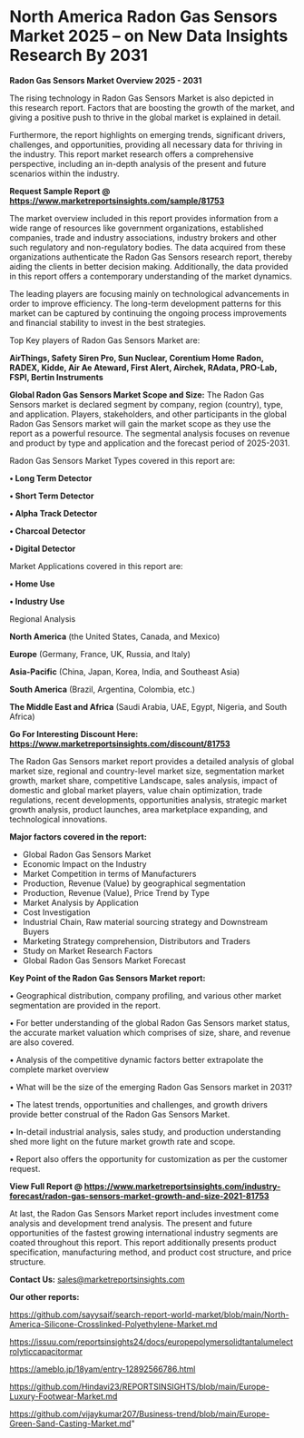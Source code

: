 # North America Radon Gas Sensors Market 2025 – on New Data Insights Research By 2031

<Strong> Radon Gas Sensors Market Overview 2025 - 2031</strong>

The rising technology in Radon Gas Sensors Market is also depicted in this research report. Factors that are boosting the growth of the market, and giving a positive push to thrive in the global market is explained in detail.

Furthermore, the report highlights on emerging trends, significant drivers, challenges, and opportunities, providing all necessary data for thriving in the industry. This report market research offers a comprehensive perspective, including an in-depth analysis of the present and future scenarios within the industry.

<strong>Request Sample Report @ <a href=https://www.marketreportsinsights.com/sample/81753>https://www.marketreportsinsights.com/sample/81753</a></strong>

The market overview included in this report provides information from a wide range of resources like government organizations, established companies, trade and industry associations, industry brokers and other such regulatory and non-regulatory bodies. The data acquired from these organizations authenticate the Radon Gas Sensors research report, thereby aiding the clients in better decision making. Additionally, the data provided in this report offers a contemporary understanding of the market dynamics.

The leading players are focusing mainly on technological advancements in order to improve efficiency. The long-term development patterns for this market can be captured by continuing the ongoing process improvements and financial stability to invest in the best strategies.

Top Key players of Radon Gas Sensors Market are:

<strong>AirThings, Safety Siren Pro, Sun Nuclear, Corentium Home Radon, RADEX, Kidde, Air Ae Ateward, First Alert, Airchek, RAdata, PRO-Lab, FSPI, Bertin Instruments</strong>

<strong><b>Global Radon Gas Sensors Market Scope and Size:</b></strong>
The Radon Gas Sensors market is declared segment by company, region (country), type, and application. Players, stakeholders, and other participants in the global Radon Gas Sensors market will gain the market scope as they use the report as a powerful resource. The segmental analysis focuses on revenue and product by type and application and the forecast period of 2025-2031.

Radon Gas Sensors Market Types covered in this report are:

<strong>• Long Term Detector

• Short Term Detector

• Alpha Track Detector

• Charcoal Detector

• Digital Detector</strong>

Market Applications covered in this report are:

<strong>• Home Use

• Industry Use</strong> 

Regional Analysis

<strong>North America</strong> (the United States, Canada, and Mexico)

<strong>Europe</strong> (Germany, France, UK, Russia, and Italy)

<strong>Asia-Pacific</strong> (China, Japan, Korea, India, and Southeast Asia)

<strong>South America</strong> (Brazil, Argentina, Colombia, etc.)

<strong>The Middle East and Africa</strong> (Saudi Arabia, UAE, Egypt, Nigeria, and South Africa)

<strong>Go For Interesting Discount Here: <a href=https://www.marketreportsinsights.com/discount/81753>https://www.marketreportsinsights.com/discount/81753</a></strong>

The Radon Gas Sensors market report provides a detailed analysis of global market size, regional and country-level market size, segmentation market growth, market share, competitive Landscape, sales analysis, impact of domestic and global market players, value chain optimization, trade regulations, recent developments, opportunities analysis, strategic market growth analysis, product launches, area marketplace expanding, and technological innovations.

<strong><b>Major factors covered in the report:</b></strong>
<ul>
  <li>Global Radon Gas Sensors Market </li>
  <li>Economic Impact on the Industry</li>
  <li>Market Competition in terms of Manufacturers</li>
  <li>Production, Revenue (Value) by geographical segmentation</li>
  <li>Production, Revenue (Value), Price Trend by Type</li>
  <li>Market Analysis by Application</li>
  <li>Cost Investigation</li>
  <li>Industrial Chain, Raw material sourcing strategy and Downstream Buyers</li>
  <li>Marketing Strategy comprehension, Distributors and Traders</li>
  <li>Study on Market Research Factors</li>
  <li>Global Radon Gas Sensors Market Forecast</li>
</ul>

<strong><b>Key Point of the Radon Gas Sensors Market report:</b></strong>

• Geographical distribution, company profiling, and various other market segmentation are provided in the report.

• For better understanding of the global Radon Gas Sensors market status, the accurate market valuation which comprises of size, share, and revenue are also covered.

• Analysis of the competitive dynamic factors better extrapolate the complete market overview

• What will be the size of the emerging Radon Gas Sensors market in 2031?

• The latest trends, opportunities and challenges, and growth drivers provide better construal of the Radon Gas Sensors Market.

• In-detail industrial analysis, sales study, and production understanding shed more light on the future market growth rate and scope.

• Report also offers the opportunity for customization as per the customer request.

<strong><b>View Full Report @ <a href=https://www.marketreportsinsights.com/industry-forecast/radon-gas-sensors-market-growth-and-size-2021-81753>https://www.marketreportsinsights.com/industry-forecast/radon-gas-sensors-market-growth-and-size-2021-81753</a></b></strong>


At last, the Radon Gas Sensors Market report includes investment come analysis and development trend analysis. The present and future opportunities of the fastest growing international industry segments are coated throughout this report. This report additionally presents product specification, manufacturing method, and product cost structure, and price structure.

<strong>Contact Us:</strong>
sales@marketreportsinsights.com

<strong>Our other reports:</strong>

<a href=https://github.com/sayysaif/search-report-world-market/blob/main/North-America-Silicone-Crosslinked-Polyethylene-Market.md>https://github.com/sayysaif/search-report-world-market/blob/main/North-America-Silicone-Crosslinked-Polyethylene-Market.md</a>

<a href=https://issuu.com/reportsinsights24/docs/europepolymersolidtantalumelectrolyticcapacitormar>https://issuu.com/reportsinsights24/docs/europepolymersolidtantalumelectrolyticcapacitormar</a>

<a href=https://ameblo.jp/18yam/entry-12892566786.html>https://ameblo.jp/18yam/entry-12892566786.html</a>

<a href=https://github.com/Hindavi23/REPORTSINSIGHTS/blob/main/Europe-Luxury-Footwear-Market.md>https://github.com/Hindavi23/REPORTSINSIGHTS/blob/main/Europe-Luxury-Footwear-Market.md</a>

<a href=https://github.com/vijaykumar207/Business-trend/blob/main/Europe-Green-Sand-Casting-Market.md>https://github.com/vijaykumar207/Business-trend/blob/main/Europe-Green-Sand-Casting-Market.md</a>"
